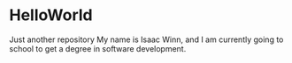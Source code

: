 # HelloWorld
Just another repository
My name is Isaac Winn, and I am currently going to school to get a degree in software development.
